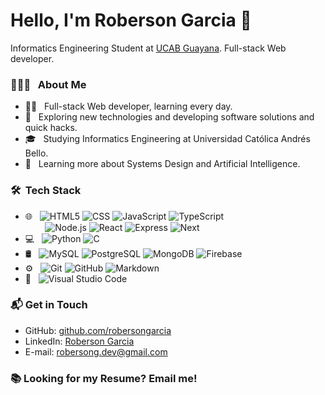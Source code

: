 # Hello, I'm Roberson Garcia 👋

Informatics Engineering Student at [UCAB Guayana](https://www.ucab.edu.ve/guayana/). Full-stack Web developer.

### 👨🏻‍💻 &nbsp; About Me

- 👷‍♂️ &nbsp; Full-stack Web developer, learning every day.
- 🤔 &nbsp; Exploring new technologies and developing software solutions and quick hacks.
- 🎓 &nbsp; Studying Informatics Engineering at Universidad Católica Andrés Bello.
- 🌱 &nbsp; Learning more about Systems Design and Artificial Intelligence.

### 🛠 &nbsp;Tech Stack

- 🌐 &nbsp;
  ![HTML5](https://img.shields.io/badge/-HTML5-333333?style=flat&logo=HTML5)
  ![CSS](https://img.shields.io/badge/-CSS-333333?style=flat&logo=CSS3&logoColor=1572B6)
  ![JavaScript](https://img.shields.io/badge/-JavaScript-333333?style=flat&logo=javascript)
  ![TypeScript](https://img.shields.io/badge/-TypeScript-333333?style=flat&logo=TypeScript)
  <br />
  &nbsp;
  &nbsp;
  &nbsp;
  &nbsp;
  ![Node.js](https://img.shields.io/badge/-Node.js-333333?style=flat&logo=node.js)
  ![React](https://img.shields.io/badge/-React-333333?style=flat&logo=react)
  ![Express](https://img.shields.io/badge/-Express-333333?style=flat&logo=Express)
  ![Next](https://img.shields.io/badge/-Nextjs-333333?style=flat&logo=next.js)
  <br />
- 💻 &nbsp;
  ![Python](https://img.shields.io/badge/-Python-333333?style=flat&logo=python)
  ![C](https://img.shields.io/badge/-C-333333?style=flat&logo=C%2B%2B&logoColor=00599C)
  <br />
- 🛢 &nbsp;
  ![MySQL](https://img.shields.io/badge/-MySQL-333333?style=flat&logo=mysql)
  ![PostgreSQL](https://img.shields.io/badge/-PostgreSQL-333333?style=flat&logo=postgresql)
  ![MongoDB](https://img.shields.io/badge/-MongoDB-333333?style=flat&logo=mongodb)
  ![Firebase](https://img.shields.io/badge/-Firebase-333333?style=flat&logo=firebase)
  <br />
- ⚙️ &nbsp;
  ![Git](https://img.shields.io/badge/-Git-333333?style=flat&logo=git)
  ![GitHub](https://img.shields.io/badge/-GitHub-333333?style=flat&logo=github)
  ![Markdown](https://img.shields.io/badge/-Markdown-333333?style=flat&logo=markdown)
  <br />
- 🔧 &nbsp;
  ![Visual Studio Code](https://img.shields.io/badge/-Visual%20Studio%20Code-333333?style=flat&logo=visual-studio-code&logoColor=007ACC)

### 📬 Get in Touch

- GitHub: [github.com/robersongarcia](https://github.com/robersongarcia)
- LinkedIn: [Roberson Garcia](https://www.linkedin.com/in/roberson-garc%C3%ADa-50a702261/)
- E-mail: robersong.dev@gmail.com
<!-- - Site: Coming soon... -->
### 📚 Looking for my Resume? Email me!
